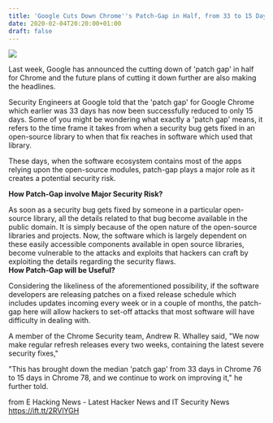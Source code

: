 ```yaml
---
title: 'Google Cuts Down Chrome''s Patch-Gap in Half, from 33 to 15 Days now'
date: 2020-02-04T20:20:00+01:00
draft: false
---
```


[![](https://1.bp.blogspot.com/-wqSZAI2QUnU/Xjmq_TmDpxI/AAAAAAAAB9w/3dcSSmfg4boFoSvhGDJ01Jgjm4V54o_jgCLcBGAsYHQ/s640/google-chrome-1326908_1280.png)](https://1.bp.blogspot.com/-wqSZAI2QUnU/Xjmq_TmDpxI/AAAAAAAAB9w/3dcSSmfg4boFoSvhGDJ01Jgjm4V54o_jgCLcBGAsYHQ/s1600/google-chrome-1326908_1280.png)

  
Last week, Google has announced the cutting down of 'patch gap' in half for Chrome and the future plans of cutting it down further are also making the headlines.  
  
Security Engineers at Google told that the 'patch gap' for Google Chrome which earlier was 33 days has now been successfully reduced to only 15 days. Some of you might be wondering what exactly a 'patch gap' means, it refers to the time frame it takes from when a security bug gets fixed in an open-source library to when that fix reaches in software which used that library.  
  
These days, when the software ecosystem contains most of the apps relying upon the open-source modules, patch-gap plays a major role as it creates a potential security risk.  
  
**How Patch-Gap involve Major Security Risk?**  
  
As soon as a security bug gets fixed by someone in a particular open-source library, all the details related to that bug become available in the public domain. It is simply because of the open nature of the open-source libraries and projects. Now, the software which is largely dependent on these easily accessible components available in open source libraries, become vulnerable to the attacks and exploits that hackers can craft by exploiting the details regarding the security flaws.  
**How Patch-Gap will be Useful?**  
  
Considering the likeliness of the aforementioned possibility, if the software developers are releasing patches on a fixed release schedule which includes updates incoming every week or in a couple of months, the patch-gap here will allow hackers to set-off attacks that most software will have difficulty in dealing with.  
  
A member of the Chrome Security team, Andrew R. Whalley said, "We now make regular refresh releases every two weeks, containing the latest severe security fixes,"  
  
"This has brought down the median 'patch gap' from 33 days in Chrome 76 to 15 days in Chrome 78, and we continue to work on improving it," he further told.

  
  
from E Hacking News - Latest Hacker News and IT Security News https://ift.tt/2RVlYGH